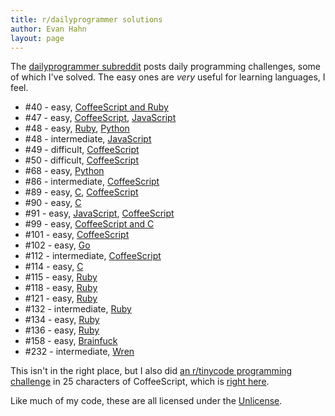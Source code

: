 ```yaml
---
title: r/dailyprogrammer solutions
author: Evan Hahn
layout: page
---
```

The [dailyprogrammer subreddit][1] posts daily programming challenges, some of which I've solved. The easy ones are *very* useful for learning languages, I feel.

* #40 - easy, [CoffeeScript and Ruby][2]
* #47 - easy, [CoffeeScript][3], [JavaScript][4]
* #48 - easy, [Ruby][5], [Python][6]
* #48 - intermediate, [JavaScript][7]
* #49 - difficult, [CoffeeScript][8]
* #50 - difficult, [CoffeeScript][9]
* #68 - easy, [Python][10]
* #86 - intermediate, [CoffeeScript][11]
* #89 - easy, [C][12], [CoffeeScript][13]
* #90 - easy, [C][14]
* #91 - easy, [JavaScript][15], [CoffeeScript][16]
* #99 - easy, [CoffeeScript and C][17]
* #101 - easy, [CoffeeScript][18]
* #102 - easy, [Go][19]
* #112 - intermediate, [CoffeeScript][20]
* #114 - easy, [C][21]
* #115 - easy, [Ruby][22]
* #118 - easy, [Ruby][23]
* #121 - easy, [Ruby][24]
* #132 - intermediate, [Ruby][25]
* #134 - easy, [Ruby][26]
* #136 - easy, [Ruby][27]
* #158 - easy, [Brainfuck](http://www.reddit.com/r/dailyprogrammer/comments/230m05/4142014_challenge_158_easy_the_torn_number/cgso126)
* #232 - intermediate, [Wren](https://github.com/EvanHahn/dailyprogrammer-232)

This isn't in the right place, but I also did [an r/tinycode programming challenge][28] in 25 characters of CoffeeScript, which is [right here][29].

Like much of my code, these are all licensed under the [Unlicense][30].

 [1]: http://www.reddit.com/r/dailyprogrammer
 [2]: http://www.reddit.com/r/dailyprogrammer/comments/schtf/4162012_challenge_40_easy/c5v0iii
 [3]: http://www.reddit.com/r/dailyprogrammer/comments/t33vi/522012_challenge_47_easy/c4l1ile
 [4]: http://www.reddit.com/r/dailyprogrammer/comments/t33vi/522012_challenge_47_easy/c4krg39
 [5]: http://www.reddit.com/r/dailyprogrammer/comments/t78m8/542012_challenge_48_easy/c4l23xc
 [6]: http://www.reddit.com/r/dailyprogrammer/comments/t78m8/542012_challenge_48_easy/c4l1m59
 [7]: http://www.reddit.com/r/dailyprogrammer/comments/t78lv/542012_challenge_48_intermediate/c4kquee
 [8]: http://www.reddit.com/r/dailyprogrammer/comments/tb2h7/572012_challenge_49_difficult/c4l7hoj
 [9]: http://www.reddit.com/r/dailyprogrammer/comments/teu8p/592012_challenge_50_difficult/c4m4dm1
 [10]: http://www.reddit.com/r/dailyprogrammer/comments/vfylp/6222012_challenge_68_easy/c54lt89
 [11]: http://www.reddit.com/r/dailyprogrammer/comments/xx97s/882012_challenge_86_intermediate_weekday/c5qouzd
 [12]: http://www.reddit.com/r/dailyprogrammer/comments/yj2zq/8202012_challenge_89_easy_simple_statistical/c5w6y9l
 [13]: http://www.reddit.com/r/dailyprogrammer/comments/yj2zq/8202012_challenge_89_easy_simple_statistical/c5w74wn
 [14]: http://www.reddit.com/r/dailyprogrammer/comments/ynw53/8222012_challenge_90_easy_walkaround_rasterizer/c5xhdqy
 [15]: http://www.reddit.com/r/dailyprogrammer/comments/yqydh/8242012_challenge_91_easy_sleep_sort/c5yhg1m
 [16]: http://www.reddit.com/r/dailyprogrammer/comments/yqydh/8242012_challenge_91_easy_sleep_sort/c5zdbgd
 [17]: http://www.reddit.com/r/dailyprogrammer/comments/101m7y/9172012_challenge_99_easy_words_with_letters_in/c69py0h
 [18]: http://www.reddit.com/r/dailyprogrammer/comments/10l8ay/9272012_challenge_101_easy_nonrepeating_years/c6erpgd
 [19]: http://www.reddit.com/r/dailyprogrammer/comments/10pf0j/9302012_challenge_102_easy_dice_roller/c6fw875
 [20]: http://www.reddit.com/r/dailyprogrammer/comments/137f87/11142012_challenge_112_intermediatedate_sorting/c71rcx5
 [21]: http://www.reddit.com/r/dailyprogrammer/comments/149kec/1242012_challenge_114_easy_word_ladder_steps/c7b2qsa
 [22]: http://www.reddit.com/r/dailyprogrammer/comments/15ul7q/122013_challenge_115_easy_guessthatnumber_game/c7q5ubc
 [23]: http://www.reddit.com/r/dailyprogrammer/comments/16z9oj/012113_challenge_118_easy_date_localization/c85dg56
 [24]: http://www.reddit.com/r/dailyprogrammer/comments/19mn2d/030413_challenge_121_easy_bytelandian_exchange_1/c8t9ody
 [25]: http://www.reddit.com/r/dailyprogrammer/comments/1kqxz9/080813_challenge_132_intermediate_tiny_assembler/cbrrv9x
 [26]: http://www.reddit.com/r/dailyprogrammer/comments/1jtryq/080613_challenge_134_easy_ndivisible_digits/cbibanu
 [27]: http://www.reddit.com/r/dailyprogrammer/comments/1kphtf/081313_challenge_136_easy_student_management/cbrfl8l
 [28]: http://redd.it/zlwmw
 [29]: http://www.reddit.com/r/tinycode/comments/zlwmw/tinycode_challenge/c66heox
 [30]: http://unlicense.org/
